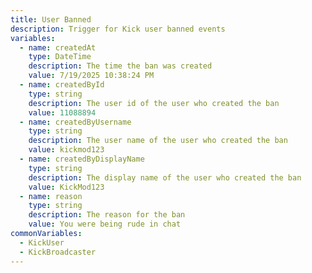 ```yaml
---
title: User Banned
description: Trigger for Kick user banned events
variables:
  - name: createdAt
    type: DateTime
    description: The time the ban was created
    value: 7/19/2025 10:38:24 PM
  - name: createdById
    type: string
    description: The user id of the user who created the ban
    value: 11088894
  - name: createdByUsername
    type: string
    description: The user name of the user who created the ban
    value: kickmod123
  - name: createdByDisplayName
    type: string
    description: The display name of the user who created the ban   
    value: KickMod123
  - name: reason
    type: string
    description: The reason for the ban
    value: You were being rude in chat
commonVariables:
  - KickUser
  - KickBroadcaster
---
```

